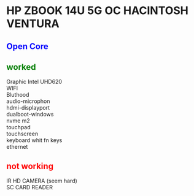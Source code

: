 <h1> HP ZBOOK 14U 5G OC HACINTOSH VENTURA </h1> 
<h2 style="color:blue">Open Core</h2>
<h2 style="color:green">worked</h2> 
Graphic Intel UHD620</br>
WIFI</br>
Bluthood</br>
audio-microphon</br>
hdmi-displayport</br>
dualboot-windows</br>
nvme m2</br>
touchpad </br>
touchscreen</br>
keyboard whit fn keys</br>
ethernet</br>

<h2 style="color:red" >not working</h2>
IR HD CAMERA (seem hard)</br>
SC CARD READER</br>




